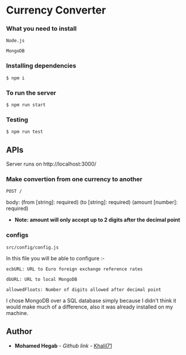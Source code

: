 # Currency Converter

### What you need to install

```
Node.js
```

```
MongoDB
```

### Installing dependencies

```
$ npm i
```

### To run the server

```
$ npm run start
```

### Testing

```
$ npm run test
```

## APIs

Server runs on http://localhost:3000/

### Make convertion from one currency to another

```
POST /
```

body: (from [string]: required) (to [string]: required) (amount [number]: required)

- **Note: amount will only accept up to 2 digits after the decimal point**

### configs

```
src/config/config.js
```

In this file you will be able to configure :-

```
ecbURL: URL to Euro foreign exchange reference rates
```

```
dbURL: URL to local MongoDB
```

```
allowedFloats: Number of digits allowed after decimal point
```

I chose MongoDB over a SQL database simply because I didn't think it would make much of a difference, also it was already installed on my machine.

## Author

- **Mohamed Hegab** - _Github link_ - [Khalil71](https://github.com/Khalil71)
